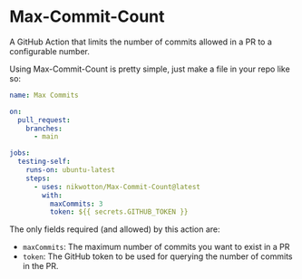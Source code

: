 # Max-Commit-Count

A GitHub Action that limits the number of commits allowed in a PR to a configurable number.

Using Max-Commit-Count is pretty simple, just make a file in your repo like so:

```yml
name: Max Commits

on:
  pull_request:
    branches:
      - main

jobs:
  testing-self:
    runs-on: ubuntu-latest
    steps:
      - uses: nikwotton/Max-Commit-Count@latest
        with:
          maxCommits: 3
          token: ${{ secrets.GITHUB_TOKEN }}
```

The only fields required (and allowed) by this action are:

- `maxCommits`: The maximum number of commits you want to exist in a PR
- `token`: The GitHub token to be used for querying the number of commits in the PR.  
